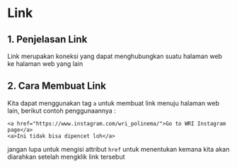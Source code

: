 # Link

## 1. Penjelasan Link

Link merupakan koneksi yang dapat menghubungkan suatu halaman web ke halaman web yang lain

## 2. Cara Membuat Link

Kita dapat menggunakan tag `a` untuk membuat link menuju halaman web lain, berikut contoh penggunaannya :

```markup
<a href="https://www.instagram.com/wri_polinema/">Go to WRI Instagram page</a>
<a>Ini tidak bisa dipencet loh</a>
```

jangan lupa untuk mengisi attribut `href` untuk menentukan kemana kita akan diarahkan setelah mengklik link tersebut

